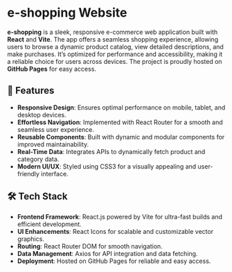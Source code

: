 # e-shopping Website

**e-shopping** is a sleek, responsive e-commerce web application built with **React** and **Vite**. The app offers a seamless shopping experience, allowing users to browse a dynamic product catalog, view detailed descriptions, and make purchases. It’s optimized for performance and accessibility, making it a reliable choice for users across devices. The project is proudly hosted on **GitHub Pages** for easy access.

## 🌟 Features

- **Responsive Design**: Ensures optimal performance on mobile, tablet, and desktop devices.
- **Effortless Navigation**: Implemented with React Router for a smooth and seamless user experience.
- **Reusable Components**: Built with dynamic and modular components for improved maintainability.
- **Real-Time Data**: Integrates APIs to dynamically fetch product and category data.
- **Modern UI/UX**: Styled using CSS3 for a visually appealing and user-friendly interface.

## 🛠️ Tech Stack

- **Frontend Framework**: React.js powered by Vite for ultra-fast builds and efficient development.
- **UI Enhancements**: React Icons for scalable and customizable vector graphics.
- **Routing**: React Router DOM for smooth navigation.
- **Data Management**: Axios for API integration and data fetching.
- **Deployment**: Hosted on GitHub Pages for reliable and easy access.






